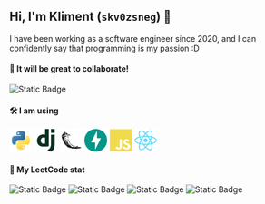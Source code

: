 ## Hi, I'm Kliment (`skv0zsneg`) 👋

I have been working as a software engineer since 2020, and I can confidently say that programming is my passion :D

#### 🤝 It will be great to collaborate! 
<div>
  <img alt="Static Badge" src="https://img.shields.io/badge/Telegram-Contact_Me-blue?link=https%3A%2F%2Ft.me%2Fskv0zsneg">
</div>

#### 🛠️ I am using
<div>
  <!-- Back -->
  <img src="https://github.com/devicons/devicon/blob/master/icons/python/python-original.svg" title="Python" alt="Python" width="40" height="40"/>
  <img src="https://github.com/devicons/devicon/blob/master/icons/django/django-plain.svg" title="Django" alt="Django" width="40" height="40"/>
  <img src="https://github.com/devicons/devicon/blob/master/icons/flask/flask-original.svg" title="Flask" alt="Flask" width="40" height="40"/>
  <img src="https://github.com/devicons/devicon/blob/master/icons/fastapi/fastapi-plain.svg" title="FastAPI" alt="FastAPI" width="40" height="40"/>
  <!-- Front -->
  <img src="https://github.com/devicons/devicon/blob/master/icons/javascript/javascript-plain.svg" title="Java Script" alt="Java Script" width="40" height="40"/>
  <img src="https://github.com/devicons/devicon/blob/master/icons/react/react-original.svg" title="React" alt="React" width="40" height="40"/>
</div>

#### 🎒 My LeetCode stat
<div>
  <img alt="Static Badge" src="https://badges.peiyuan.ch/leetcode/skv0zsneg/solved?difficulty=all">
  <img alt="Static Badge" src="https://badges.peiyuan.ch/leetcode/skv0zsneg/solved?difficulty=hard">
  <img alt="Static Badge" src="https://badges.peiyuan.ch/leetcode/skv0zsneg/solved?difficulty=medium">
  <img alt="Static Badge" src="https://badges.peiyuan.ch/leetcode/skv0zsneg/solved?difficulty=easy">
</div>
